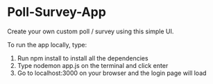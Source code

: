 # Poll-Survey-App
Create your own custom poll / survey using this simple UI.

To run the app locally, type:
1. Run npm install to install all the dependencies
2. Type nodemon app.js on the terminal and click enter
3. Go to localhost:3000 on your browser and the login page will load